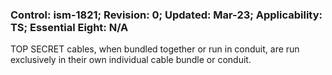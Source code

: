 ### Control: ism-1821; Revision: 0; Updated: Mar-23; Applicability: TS; Essential Eight: N/A
<p>TOP SECRET cables, when bundled together or run in conduit, are run exclusively in their own individual cable bundle or conduit.</p>